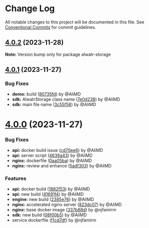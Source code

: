 # Change Log

All notable changes to this project will be documented in this file.
See [Conventional Commits](https://conventionalcommits.org) for commit guidelines.

## [4.0.2](https://github.com/Alwatr/storage/compare/v4.0.1...v4.0.2) (2023-11-28)

**Note:** Version bump only for package alwatr-storage

## [4.0.1](https://github.com/Alwatr/storage/compare/v4.0.0...v4.0.1) (2023-11-27)

### Bug Fixes

* **demo:** build ([80735fd](https://github.com/Alwatr/storage/commit/80735fde1bfde0b8d7c3e270ef3bbbfe359bff91)) by @AliMD
* **sdk:** AlwatrStorage class name ([7e0d238](https://github.com/Alwatr/storage/commit/7e0d2389d1fff0929a75adcf8c2419126a685c5a)) by @AliMD
* **sdk:** main file name ([3c55f58](https://github.com/Alwatr/storage/commit/3c55f580bc18610ca1fd3dbe261a30d3cbe8fcae)) by @AliMD

# [4.0.0](https://github.com/Alwatr/storage/compare/v4.0.0-rc.0...v4.0.0) (2023-11-27)

### Bug Fixes

* **api:** docker build issue ([cd70ee6](https://github.com/Alwatr/storage/commit/cd70ee672150ea3e0de756183383e3d01a8fd59e)) by @AliMD
* **api:** server script ([4636a43](https://github.com/Alwatr/storage/commit/4636a4308c7498c197bf2321dd4b47b7fe5a2d8e)) by @AliMD
* **nginx:** dockerfile ([0aa05ba](https://github.com/Alwatr/storage/commit/0aa05ba6f6198a2b70f0be3ebc16d355f8bf0d1f)) by @AliMD
* **nginx:** review and enhance ([5adf303](https://github.com/Alwatr/storage/commit/5adf303c763310de6a9657c07ce1b08bd4993146)) by @AliMD

### Features

* **api:** docker build ([1882f53](https://github.com/Alwatr/storage/commit/1882f53db91d3ba35c726a1141bad288f8cf972a)) by @AliMD
* **api:** new build ([41691f4](https://github.com/Alwatr/storage/commit/41691f46df64b9424de1eb80a4ed09a8eda48743)) by @AliMD
* **engine:** new build ([2385e76](https://github.com/Alwatr/storage/commit/2385e764c08302d587dbee68cafdb9d63b3feeab)) by @AliMD
* **nginx:** accelerated nginx server ([823dc07](https://github.com/Alwatr/storage/commit/823dc07759cd6e0da826b4e037d76b5e23bf7d9e)) by @AliMD
* **nginx:** base docker image ([337b88d](https://github.com/Alwatr/storage/commit/337b88dc22b6c694f548296e62a3473f54e38ae6)) by @njfamirm
* **sdk:** new build ([08f00b5](https://github.com/Alwatr/storage/commit/08f00b54a33493c4938975251ea8660fe58346fd)) by @AliMD
* service dockerfile ([f1cd7df](https://github.com/Alwatr/storage/commit/f1cd7dfdd35cbc0e2343f72abf078b6be9714748)) by @njfamirm
